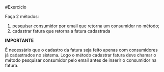 #Exercício

Faça 2 métodos:
1. pesquisar consumidor por email que retorna um consumidor no método;
1. cadastrar fatura que retorna a fatura cadastrada

**IMPORTANTE**

É necessário que o cadastro da fatura seja feito apenas com consumidores já cadastrados no sistema. Logo o método 
cadastrar fatura deve chamar o método pesquisar consumidor pelo email antes de inserir o consumidor na fatura.

